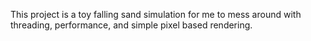 This project is a toy falling sand simulation for me to mess around with threading, performance, and simple pixel based rendering.
